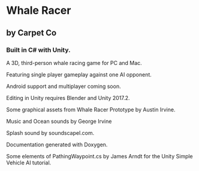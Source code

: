# Whale Racer 

## by Carpet Co

### Built in C# with Unity.

A 3D, third-person whale racing game for PC and Mac.

Featuring single player gameplay against one AI opponent.

Android support and multiplayer coming soon.

Editing in Unity requires Blender and Unity 2017.2. 

Some graphical assets from Whale Racer Prototype by Austin Irvine.

Music and Ocean sounds by George Irvine

Splash sound by soundscapel.com.

Documentation generated with Doxygen.

Some elements of PathingWaypoint.cs by James Arndt for the Unity Simple Vehicle AI tutorial.

